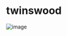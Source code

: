 # twinswood
![image](https://user-images.githubusercontent.com/27897100/27518188-5cfdebc6-59e2-11e7-8696-cff4f4e51cd8.png)
